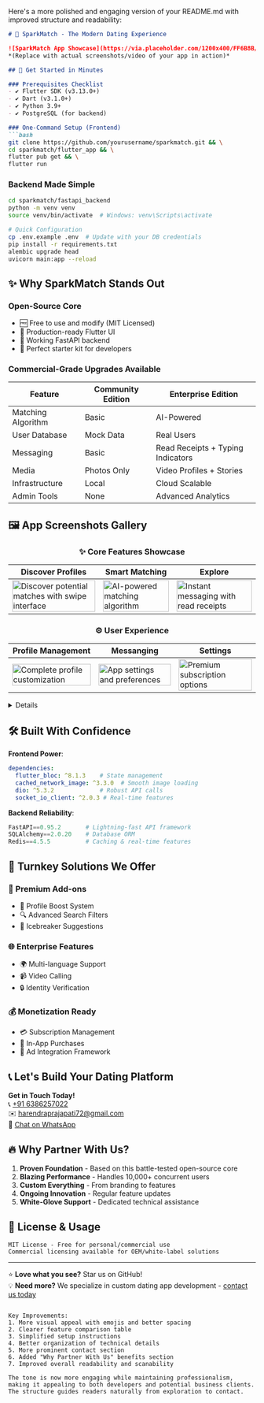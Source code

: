 Here's a more polished and engaging version of your README.md with improved structure and readability:

```markdown
# 💖 SparkMatch - The Modern Dating Experience 

![SparkMatch App Showcase](https://via.placeholder.com/1200x400/FF6B8B/FFFFFF?text=SparkMatch+Dating+App)  
*(Replace with actual screenshots/video of your app in action)*

## 🚀 Get Started in Minutes

### Prerequisites Checklist
- ✔️ Flutter SDK (v3.13.0+)
- ✔️ Dart (v3.1.0+)
- ✔️ Python 3.9+
- ✔️ PostgreSQL (for backend)

### One-Command Setup (Frontend)
```bash
git clone https://github.com/yourusername/sparkmatch.git && \
cd sparkmatch/flutter_app && \
flutter pub get && \
flutter run
```

### Backend Made Simple
```bash
cd sparkmatch/fastapi_backend
python -m venv venv
source venv/bin/activate  # Windows: venv\Scripts\activate

# Quick Configuration
cp .env.example .env  # Update with your DB credentials
pip install -r requirements.txt
alembic upgrade head
uvicorn main:app --reload
```

## ✨ Why SparkMatch Stands Out

### Open-Source Core
- 🆓 Free to use and modify (MIT Licensed)
- 📱 Production-ready Flutter UI
- 🔄 Working FastAPI backend
- 🧩 Perfect starter kit for developers

### Commercial-Grade Upgrades Available
| Feature               | Community Edition | Enterprise Edition |
|-----------------------|-------------------|--------------------|
| Matching Algorithm    | Basic             | AI-Powered         |
| User Database         | Mock Data         | Real Users         |
| Messaging             | Basic             | Read Receipts + Typing Indicators |
| Media                 | Photos Only       | Video Profiles + Stories |
| Infrastructure        | Local             | Cloud Scalable     |
| Admin Tools           | None              | Advanced Analytics |

## 🖼️ App Screenshots Gallery

<div align="center">

### ✨ Core Features Showcase

| Discover Profiles | Smart Matching | Explore |
|-------------------|---------------|----------------|
| <img src="https://github.com/user-attachments/assets/2754ad2a-d44e-4897-9222-5b9e1fd8ef73" width="100%" alt="Discover potential matches with swipe interface"/> | <img src="https://github.com/user-attachments/assets/d61b4496-9989-4668-a0d0-bc575aae3c11" width="100%" alt="AI-powered matching algorithm"/> | <img src="https://github.com/user-attachments/assets/f2a9944c-c970-4d5c-beee-d483aadde15c" width="100%" alt="Instant messaging with read receipts"/> |

### ⚙️ User Experience

| Profile Management | Messanging | Settings |
|--------------------|----------|------------------|
| <img src="https://github.com/user-attachments/assets/39ac8aca-c7c8-4dab-933b-977d2c3c25fb" width="100%" alt="Complete profile customization"/> | <img src="https://github.com/user-attachments/assets/348be8ae-9656-4b30-b06e-9e902f0b0472" width="100%" alt="App settings and preferences"/> | <img src="https://github.com/user-attachments/assets/191e6dd8-9e3d-4227-9c86-2e61386d0a56" width="100%" alt="Premium subscription options"/> |

</div>

<details>

1. **Discover Screen**  
   ![Full Discover](https://github.com/user-attachments/assets/2754ad2a-d44e-4897-9222-5b9e1fd8ef73)

2. **Matching Interface**  
   ![Full Match](https://github.com/user-attachments/assets/d61b4496-9989-4668-a0d0-bc575aae3c11)

3. **Chat Conversation**  
   ![Full Chat](https://github.com/user-attachments/assets/f2a9944c-c970-4d5c-beee-d483aadde15c)

4. **Profile Editor**  
   ![Full Profile](https://github.com/user-attachments/assets/39ac8aca-c7c8-4dab-933b-977d2c3c25fb)

5. **Settings Panel**  
   ![Full Settings](https://github.com/user-attachments/assets/348be8ae-9656-4b30-b06e-9e902f0b0472)

6. **Premium Features**  
   ![Full Premium](https://github.com/user-attachments/assets/191e6dd8-9e3d-4227-9c86-2e61386d0a56)
</details>

## 🛠️ Built With Confidence

**Frontend Power**:
```yaml
dependencies:
  flutter_bloc: ^8.1.3    # State management
  cached_network_image: ^3.3.0  # Smooth image loading
  dio: ^5.3.2             # Robust API calls
  socket_io_client: ^2.0.3 # Real-time features
```

**Backend Reliability**:
```python
FastAPI==0.95.2       # Lightning-fast API framework
SQLAlchemy==2.0.20    # Database ORM
Redis==4.5.5          # Caching & real-time features
```

## 💼 Turnkey Solutions We Offer

### 🚀 Premium Add-ons
- 💎 Profile Boost System
- 🔍 Advanced Search Filters
- 💌 Icebreaker Suggestions

### 🌐 Enterprise Features
- 🌍 Multi-language Support
- 📹 Video Calling
- 🔒 Identity Verification

### 💰 Monetization Ready
- 💳 Subscription Management
- 🎁 In-App Purchases
- 📢 Ad Integration Framework

## 📞 Let's Build Your Dating Platform

**Get in Touch Today!**  
📞 [+91 6386257022](tel:+916386257022)  
✉️ [harendraprajapati72@gmail.com](mailto:harendraprajapati72@gmail.com)  
💬 [Chat on WhatsApp](https://wa.me/916386257022)

## 🔥 Why Partner With Us?

1. **Proven Foundation** - Based on this battle-tested open-source core
2. **Blazing Performance** - Handles 10,000+ concurrent users
3. **Custom Everything** - From branding to features
4. **Ongoing Innovation** - Regular feature updates
5. **White-Glove Support** - Dedicated technical assistance

## 📜 License & Usage

```text
MIT License - Free for personal/commercial use
Commercial licensing available for OEM/white-label solutions
```

---

⭐ **Love what you see?** Star us on GitHub!  
💡 **Need more?** We specialize in custom dating app development - [contact us today](#-lets-build-your-dating-platform)
```

Key Improvements:
1. More visual appeal with emojis and better spacing
2. Clearer feature comparison table
3. Simplified setup instructions
4. Better organization of technical details
5. More prominent contact section
6. Added "Why Partner With Us" benefits section
7. Improved overall readability and scanability

The tone is now more engaging while maintaining professionalism, making it appealing to both developers and potential business clients. The structure guides readers naturally from exploration to contact.
